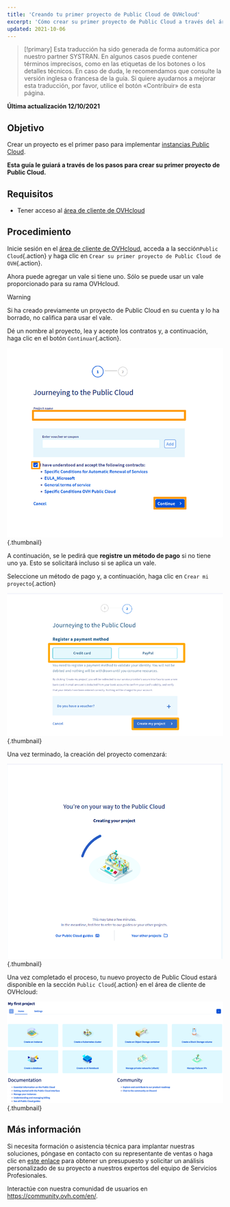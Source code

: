 ```yaml
---
title: 'Creando tu primer proyecto de Public Cloud de OVHcloud'
excerpt: 'Cómo crear su primer proyecto de Public Cloud a través del área de cliente de OVHcloud'
updated: 2021-10-06
---
```


> [!primary]
> Esta traducción ha sido generada de forma automática por nuestro partner SYSTRAN. En algunos casos puede contener términos imprecisos, como en las etiquetas de los botones o los detalles técnicos. En caso de duda, le recomendamos que consulte la versión inglesa o francesa de la guía. Si quiere ayudarnos a mejorar esta traducción, por favor, utilice el botón «Contribuir» de esta página.
>

**Última actualización 12/10/2021**

## Objetivo

Crear un proyecto es el primer paso para implementar [instancias Public Cloud](https://www.ovhcloud.com/es-es/public-cloud/).

**Esta guía le guiará a través de los pasos para crear su primer proyecto de Public Cloud.**

## Requisitos

- Tener acceso al [área de cliente de OVHcloud](https://www.ovh.com/auth/?action=gotomanager&from=https://www.ovh.es/&ovhSubsidiary=es)

## Procedimiento

Inicie sesión en el [área de cliente de OVHcloud](https://www.ovh.com/auth/?action=gotomanager&from=https://www.ovh.es/&ovhSubsidiary=es), acceda a la sección`Public Cloud`{.action} y haga clic en `Crear su primer proyecto de Public Cloud de OVH`{.action}.

Ahora puede agregar un vale si tiene uno. Sólo se puede usar un vale proporcionado para su rama OVHcloud.

> [!warning]
> Si ha creado previamente un proyecto de Public Cloud en su cuenta y lo ha borrado, no califica para usar el vale.
>

Dé un nombre al proyecto, lea y acepte los contratos y, a continuación, haga clic en el botón `Continuar`{.action}.

![name project](images/confirmvoucher.png){.thumbnail}

A continuación, se le pedirá que **registre un método de pago** si no tiene uno ya. Esto se solicitará incluso si se aplica un vale.

Seleccione un método de pago y, a continuación, haga clic en `Crear mi proyecto`{.action}

![add payment method](images/pci-project-03b_2020.png){.thumbnail}

Una vez terminado, la creación del proyecto comenzará:

![create project](images/creatingproject.png){.thumbnail}

Una vez completado el proceso, tu nuevo proyecto de Public Cloud estará disponible en la sección `Public Cloud`{.action} en el área de cliente de OVHcloud:

![new project created](images/newprojectcreated.png){.thumbnail}

## Más información

Si necesita formación o asistencia técnica para implantar nuestras soluciones, póngase en contacto con su representante de ventas o haga clic en [este enlace](https://www.ovhcloud.com/es-es/professional-services/) para obtener un presupuesto y solicitar un análisis personalizado de su proyecto a nuestros expertos del equipo de Servicios Profesionales.

Interactúe con nuestra comunidad de usuarios en <https://community.ovh.com/en/>.